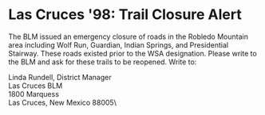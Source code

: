 # Las Cruces \'98: Trail Closure Alert

The BLM issued an emergency closure of roads in the Robledo Mountain area including Wolf Run, Guardian, Indian Springs, and Presidential Stairway. These roads existed prior to the WSA designation. Please write to the BLM and ask for these trails to be reopened. Write to:

Linda Rundell, District Manager\
Las Cruces BLM\
1800 Marquess\
Las Cruces, New Mexico 88005\
